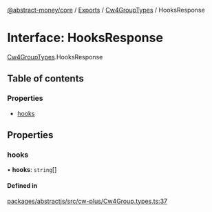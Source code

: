 [@abstract-money/core](../README.md) / [Exports](../modules.md) / [Cw4GroupTypes](../modules/Cw4GroupTypes.md) / HooksResponse

# Interface: HooksResponse

[Cw4GroupTypes](../modules/Cw4GroupTypes.md).HooksResponse

## Table of contents

### Properties

- [hooks](Cw4GroupTypes.HooksResponse.md#hooks)

## Properties

### hooks

• **hooks**: `string`[]

#### Defined in

[packages/abstractjs/src/cw-plus/Cw4Group.types.ts:37](https://github.com/AbstractSDK/frontend/blob/07410073/packages/abstractjs/src/cw-plus/Cw4Group.types.ts#L37)
